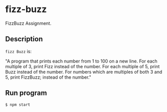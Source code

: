 # fizz-buzz

FizzBuzz Assignment.

## Description

`fizz Buzz` is:

"A program that prints each number from 1 to 100 on a new line.
For each multiple of 3, print Fizz instead of the number.
For each multiple of 5, print Buzz instead of the number.
For numbers which are multiples of both 3 and 5, print FizzBuzz; instead of the number."

## Run program
```sh
$ npm start
```
